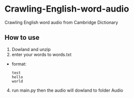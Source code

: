 # Crawling-English-word-audio
Crawling English word audio from Cambridge Dictionary

## How to use

1. Dowland and unzip
2. enter your words to words.txt
  - format:
    ```
    test
    hello
    world
    ```
4. run main.py then the audio will dowland to folder Audio
